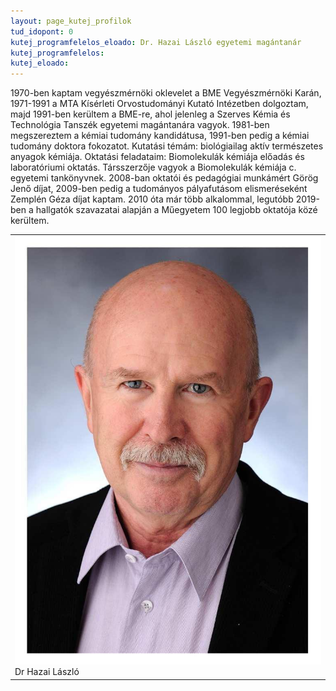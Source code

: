 ```yaml
---
layout: page_kutej_profilok
tud_idopont: 0
kutej_programfelelos_eloado: Dr. Hazai László egyetemi magántanár
kutej_programfelelos: 
kutej_eloado:
---
```

1970-ben kaptam vegyészmérnöki oklevelet a BME Vegyészmérnöki Karán, 1971-1991 a MTA Kísérleti Orvostudományi Kutató Intézetben dolgoztam, majd 1991-ben kerültem a BME-re, ahol jelenleg a Szerves Kémia és Technológia Tanszék egyetemi magántanára vagyok. 1981-ben megszereztem a kémiai tudomány kandidátusa, 1991-ben pedig a kémiai tudomány doktora fokozatot. Kutatási témám: biológiailag aktív természetes anyagok kémiája. Oktatási feladataim: Biomolekulák kémiája előadás és laboratóriumi oktatás. Társszerzője vagyok a Biomolekulák kémiája c. egyetemi tankönyvnek. 2008-ban oktatói és pedagógiai munkámért Görög Jenő díjat, 2009-ben pedig a tudományos pályafutásom elismeréseként Zemplén Géza díjat kaptam. 2010 óta már több alkalommal, legutóbb 2019-ben a hallgatók szavazatai alapján a Műegyetem 100 legjobb oktatója közé kerültem.




 <table class="picture">
<tr>
<td>

<div class="gallery">
    <img src="images/hazai_laszlo.jpg" max-width="250" max-height="200">
  <div class="desc">Dr Hazai László</div>
</div>

</td>
</tr>
</table>